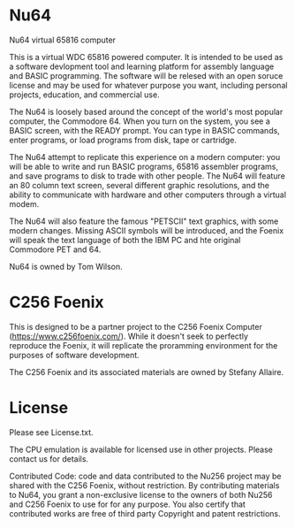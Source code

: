 # Nu64
Nu64 virtual 65816 computer

This is a virtual WDC 65816 powered computer. It is intended to be used as a software devlopment tool and learning platform for assembly language and BASIC programming. The software will be relesed with an open soruce license and may be used for whatever purpose you want, including personal projects, education, and commercial use. 

The Nu64 is loosely based around the concept of the world's most popular computer, the Commodore 64. When you turn on the system, you see a BASIC screen, with the READY prompt. You can type in BASIC commands, enter programs, or load programs from disk, tape or cartridge. 

The Nu64 attempt to replicate this experience on a modern computer: you will be able to write and run BASIC programs, 65816 assembler programs, and save programs to disk to trade with other people. The Nu64 will feature an 80 column text screen, several different graphic resolutions, and the ability to communicate with hardware and other computers through a virtual modem. 

The Nu64 will also feature the famous "PETSCII" text graphics, with some modern changes. Missing ASCII symbols will be introduced, and the Foenix will speak the text language of both the IBM PC and hte original Commodore PET and 64. 

Nu64 is owned by Tom Wilson. 

# C256 Foenix

This is designed to be a partner project to the C256 Foenix Computer (https://www.c256foenix.com/). While it doesn't seek to perfectly reproduce the Foenix, it will replicate the proramming environment for the purposes of software development. 

The C256 Foenix and its associated materials are owned by Stefany Allaire. 

# License 
Please see License.txt.

The CPU emulation is available for licensed use in other projects. Please contact us for details. 

Contributed Code: code and data contributed to the Nu256 project may be shared with the C256 Foenix, without restriction. By contributing materials to Nu64, you grant a non-exclusive license to the owners of both Nu256 and C256 Foenix to use for for any purpose. You also certify that contributed works are free of third party Copyright and patent restrictions. 

